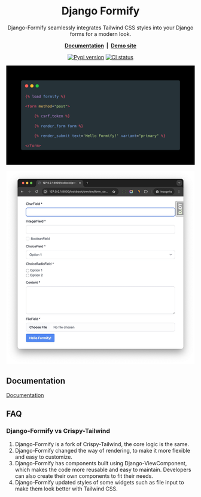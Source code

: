 <div align="center">

<h1>Django Formify</h1>

<p>Django-Formify seamlessly integrates Tailwind CSS styles into your Django forms for a modern look.</p>

<p><strong><a href="https://django-formify.readthedocs.io/en/latest/">Documentation</a> &nbsp;|&nbsp; <a href="https://saashammer.com/lookbook/inspect/form_component/form_fields/">Demo site</a></strong></p>

<p><a href="https://pypi.org/project/django-formify/"><img src="https://badge.fury.io/py/django-formify.svg" alt="Pypi version"></a>
<a href="https://github.com/rails-inspire-django/django-formify/actions/workflows/runtests.yml"><img src="https://github.com/rails-inspire-django/django-formify/actions/workflows/runtests.yml/badge.svg" alt="CI status"></a></p>

</div>

![Django Formify Code](.github/assets/code.png)

![Django Formify Demo](.github/assets/formify-demo.jpg)

## Documentation

[Documentation](https://django-formify.readthedocs.io/)

## FAQ

### Django-Formify vs Crispy-Tailwind

1. Django-Formify is a fork of Crispy-Tailwind, the core logic is the same.
2. Django-Formify changed the way of rendering, to make it more flexible and easy to customize.
3. Django-Formify has components built using Django-ViewComponent, which makes the code more reusable and easy to maintain. Developers can also create their own components to fit their needs.
4. Django-Formify updated styles of some widgets such as file input to make them look better with Tailwind CSS.
